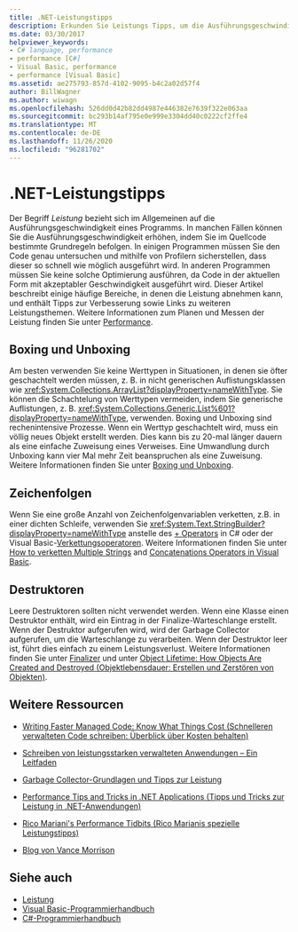 ```yaml
---
title: .NET-Leistungstipps
description: Erkunden Sie Leistungs Tipps, um die Ausführungsgeschwindigkeit eines Programms in .net zu verbessern. Weitere Informationen finden Sie unter Tipps für Boxing und Unboxing, Zeichen folgen und debugktoren.
ms.date: 03/30/2017
helpviewer_keywords:
- C# language, performance
- performance [C#]
- Visual Basic, performance
- performance [Visual Basic]
ms.assetid: ae275793-857d-4102-9095-b4c2a02d57f4
author: BillWagner
ms.author: wiwagn
ms.openlocfilehash: 526dd0d42b82dd4987e446382e7639f322e063aa
ms.sourcegitcommit: bc293b14af795e0e999e3304dd40c0222cf2ffe4
ms.translationtype: MT
ms.contentlocale: de-DE
ms.lasthandoff: 11/26/2020
ms.locfileid: "96281702"
---
```

# <a name="net-performance-tips"></a>.NET-Leistungstipps

Der Begriff *Leistung* bezieht sich im Allgemeinen auf die Ausführungsgeschwindigkeit eines Programms. In manchen Fällen können Sie die Ausführungsgeschwindigkeit erhöhen, indem Sie im Quellcode bestimmte Grundregeln befolgen. In einigen Programmen müssen Sie den Code genau untersuchen und mithilfe von Profilern sicherstellen, dass dieser so schnell wie möglich ausgeführt wird. In anderen Programmen müssen Sie keine solche Optimierung ausführen, da Code in der aktuellen Form mit akzeptabler Geschwindigkeit ausgeführt wird. Dieser Artikel beschreibt einige häufige Bereiche, in denen die Leistung abnehmen kann, und enthält Tipps zur Verbesserung sowie Links zu weiteren Leistungsthemen. Weitere Informationen zum Planen und Messen der Leistung finden Sie unter [Performance](index.md).  
  
## <a name="boxing-and-unboxing"></a>Boxing und Unboxing  

 Am besten verwenden Sie keine Werttypen in Situationen, in denen sie öfter geschachtelt werden müssen, z. B. in nicht generischen Auflistungsklassen wie <xref:System.Collections.ArrayList?displayProperty=nameWithType>. Sie können die Schachtelung von Werttypen vermeiden, indem Sie generische Auflistungen, z. B. <xref:System.Collections.Generic.List%601?displayProperty=nameWithType>, verwenden. Boxing und Unboxing sind rechenintensive Prozesse. Wenn ein Werttyp geschachtelt wird, muss ein völlig neues Objekt erstellt werden. Dies kann bis zu 20-mal länger dauern als eine einfache Zuweisung eines Verweises. Eine Umwandlung durch Unboxing kann vier Mal mehr Zeit beanspruchen als eine Zuweisung. Weitere Informationen finden Sie unter [Boxing und Unboxing](../../csharp/programming-guide/types/boxing-and-unboxing.md).  
  
## <a name="strings"></a>Zeichenfolgen  

 Wenn Sie eine große Anzahl von Zeichenfolgenvariablen verketten, z.B. in einer dichten Schleife, verwenden Sie <xref:System.Text.StringBuilder?displayProperty=nameWithType> anstelle des [+ Operators](../../csharp/language-reference/operators/addition-operator.md) in C# oder der Visual Basic-[Verkettungsoperatoren](../../visual-basic/language-reference/operators/concatenation-operators.md). Weitere Informationen finden Sie unter [How to verketten Multiple Strings](../../csharp/how-to/concatenate-multiple-strings.md) and [Concatenations Operators in Visual Basic](../../visual-basic/programming-guide/language-features/operators-and-expressions/concatenation-operators.md).  
  
## <a name="destructors"></a>Destruktoren  

 Leere Destruktoren sollten nicht verwendet werden. Wenn eine Klasse einen Destruktor enthält, wird ein Eintrag in der Finalize-Warteschlange erstellt. Wenn der Destruktor aufgerufen wird, wird der Garbage Collector aufgerufen, um die Warteschlange zu verarbeiten. Wenn der Destruktor leer ist, führt dies einfach zu einem Leistungsverlust. Weitere Informationen finden Sie unter [Finalizer](../../csharp/programming-guide/classes-and-structs/destructors.md) und unter [Object Lifetime: How Objects Are Created and Destroyed (Objektlebensdauer: Erstellen und Zerstören von Objekten)](../../visual-basic/programming-guide/language-features/objects-and-classes/object-lifetime-how-objects-are-created-and-destroyed.md).  
  
## <a name="other-resources"></a>Weitere Ressourcen  
  
- [Writing Faster Managed Code: Know What Things Cost (Schnelleren verwalteten Code schreiben: Überblick über Kosten behalten)](/previous-versions/dotnet/articles/ms973852(v=msdn.10))  
  
- [Schreiben von leistungsstarken verwalteten Anwendungen – Ein Leitfaden](/previous-versions/dotnet/articles/ms973858(v=msdn.10))  
  
- [Garbage Collector-Grundlagen und Tipps zur Leistung](/previous-versions/dotnet/articles/ms973837(v=msdn.10))  
  
- [Performance Tips and Tricks in .NET Applications (Tipps und Tricks zur Leistung in .NET-Anwendungen)](/previous-versions/dotnet/articles/ms973839(v=msdn.10))  

- [Rico Mariani's Performance Tidbits (Rico Marianis spezielle Leistungstipps)](/archive/blogs/ricom/)  

- [Blog von Vance Morrison](/archive/blogs/vancem/)
  
## <a name="see-also"></a>Siehe auch

- [Leistung](index.md)
- [Visual Basic-Programmierhandbuch](../../visual-basic/programming-guide/index.md)
- [C#-Programmierhandbuch](../../csharp/programming-guide/index.md)
